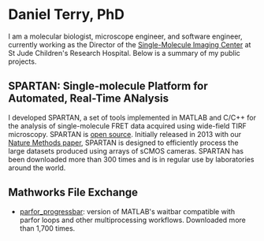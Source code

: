 # Daniel Terry, PhD
I am a molecular biologist, microscope engineer, and software engineer, currently working as the Director of the <a href="https://www.stjude.org/research/departments/structural-biology/single-molecule-imaging-center.html">Single-Molecule Imaging Center</a> at St Jude Children's Research Hospital. Below is a summary of my public projects.

## SPARTAN: Single-molecule Platform for Automated, Real-Time ANalysis
I developed SPARTAN, a set of tools implemented in MATLAB and C/C++ for the analysis of single-molecule FRET data acquired using wide-field TIRF microscopy. SPARTAN is <a href="https://www.scottcblanchardlab.com/software">open source</a>. Initially released in 2013 with our <a href="https://www.nature.com/articles/nmeth.3769">Nature Methods paper</a>, SPARTAN is designed to efficiently process the large datasets produced using arrays of sCMOS cameras. SPARTAN has been downloaded more than 300 times and is in regular use by laboratories around the world.

## Mathworks File Exchange
- <a href="https://www.mathworks.com/matlabcentral/fileexchange/53773-parfor_progressbar">parfor_progressbar</a>: version of MATLAB's waitbar compatible with parfor loops and other multiprocessing workflows. Downloaded more than 1,700 times.

<!--
**dsterry/dsterry** is a ✨ _special_ ✨ repository because its `README.md` (this file) appears on your GitHub profile.

Here are some ideas to get you started:

- 🔭 I’m currently working on ...
- 🌱 I’m currently learning ...
- 👯 I’m looking to collaborate on ...
- 🤔 I’m looking for help with ...
- 💬 Ask me about ...
- 📫 How to reach me: ...
- 😄 Pronouns: ...
- ⚡ Fun fact: ...
-->



